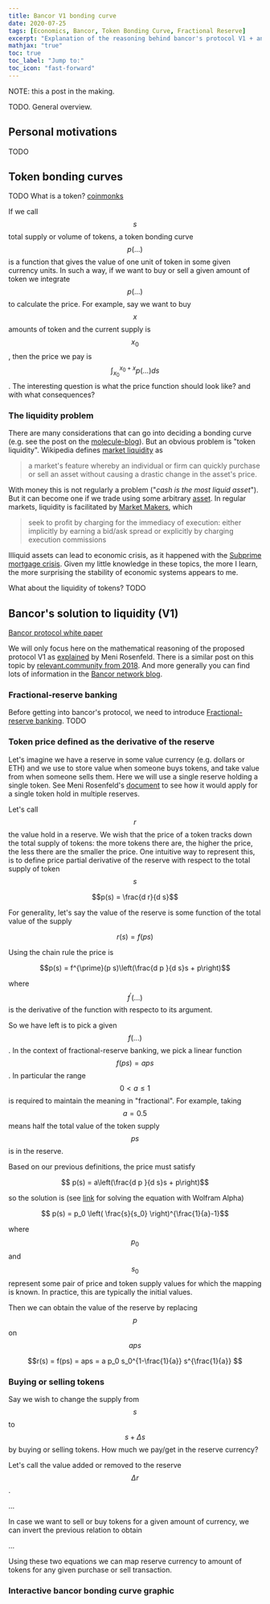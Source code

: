 ```yaml
---
title: Bancor V1 bonding curve
date: 2020-07-25
tags: [Economics, Bancor, Token Bonding Curve, Fractional Reserve]
excerpt: "Explanation of the reasoning behind bancor's protocol V1 + an interactive bonding curve application"
mathjax: "true"
toc: true
toc_label: "Jump to:"
toc_icon: "fast-forward"
---
```


NOTE: this a post in the making.

TODO. General overview.

## Personal motivations 

TODO

## Token bonding curves

TODO What is a token? 
[coinmonks](https://medium.com/coinmonks/token-bonding-curves-explained-7a9332198e0e)

If we call $$s$$ total supply or volume of tokens, a token bonding curve
$$p(...)$$ is a function that gives the value of one unit of token in
some given currency units. In such a way, if we want to buy or sell a
given amount of token we integrate $$p(...)$$ to calculate the
price. For example, say we want to buy $$x$$ amounts of token and the
current supply is $$x_0$$, then the price we pay is
$$\int_{x_0}^{x_0+x}p(...)ds$$. The interesting question is what the
price function should look like? and with what consequences?

### The liquidity problem

There are many considerations that can go into deciding a
bonding curve (e.g. see the post on the
[molecule-blog](https://medium.com/molecule-blog/token-bonding-curve-design-parameters-95d365cbec4f)).
But an obvious problem is "token
liquidity". Wikipedia
defines [market liquidity](https://en.wikipedia.org/wiki/Market_liquidity) as

> a market's feature whereby an individual or firm can quickly purchase
> or sell an asset without causing a drastic change in the asset's
> price.

With money this is not regularly a problem ("*cash is the most liquid
asset*"). But it can become one if we trade using some arbitrary
[asset](https://en.wikipedia.org/wiki/Asset). In regular markets,
liquidity is facilitated by [Market Makers](https://en.wikipedia.org/wiki/Market_maker), which

> seek to profit by charging for the immediacy of execution: either
> implicitly by earning a bid/ask spread or explicitly by charging
> execution commissions

Illiquid assets can lead to economic crisis, as it happened with the
[Subprime mortgage
crisis](https://en.wikipedia.org/wiki/Subprime_mortgage_crisis). Given
my little knowledge in these topics, the more I learn, the more
surprising the stability of economic systems appears to me.

What about the liquidity of tokens? TODO

## Bancor's solution to liquidity (V1)

[Bancor protocol white paper](https://storage.googleapis.com/website-bancor/2018/04/01ba8253-bancor_protocol_whitepaper_en.pdf)

We will only focus here on the mathematical reasoning of the proposed
protocol V1 as [explained](https://drive.google.com/file/d/0B3HPNP-GDn7aRkVaV3dkVl9NS2M/view) by Meni Rosenfeld.
There is a similar post on this topic by
[relevant.community from 2018](https://blog.relevant.community/how-to-make-bonding-curves-for-continuous-token-models-3784653f8b17).
And more generally you can find lots of information in the [Bancor network blog](https://blog.bancor.network/).

### Fractional-reserve banking

Before getting into bancor's protocol, we need to introduce
[Fractional-reserve banking](https://en.wikipedia.org/wiki/Fractional-reserve_banking). TODO

### Token price defined as the derivative of the reserve

Let's imagine we have a reserve in some value currency (e.g. dollars or
ETH) and we use to store value when someone buys tokens, and take value
from when someone sells them. Here we will use a single reserve holding
a single token. See Meni Rosenfeld's
[document](https://drive.google.com/file/d/0B3HPNP-GDn7aRkVaV3dkVl9NS2M/view)
to see how it would apply for a single token hold in multiple reserves. 

Let's call $$r$$ the value hold in a reserve. We wish that the price of
a token tracks down the total supply of tokens: the more tokens there
are, the higher the price, the less there are the smaller the price. One
intuitive way to represent this, is to define price partial derivative of the
reserve with respect to the total supply of token $$s$$

$$p(s) = \frac{d r}{d s}$$

For generality, let's say the value of the reserve is some function of
the total value of the supply

$$r(s) = f(p s)$$

Using the chain rule the price is

$$p(s) = f^{\prime}(p s)\left(\frac{d p }{d s}s + p\right)$$

where $$f^{\prime}(...)$$ is the derivative of the function with respecto to
its argument. 

So we have left is to pick a given $$f(...)$$. In the context of
fractional-reserve banking, we pick a linear function $$f(p s) = a p s$$.
In particular the range $$0 < a \le 1$$ is required to maintain the
meaning in "fractional". For example, taking $$a=0.5$$ means half the
total value of the token supply $$p s$$ is in the reserve.

Based on our previous definitions, the price must satisfy

$$ p(s) = a\left(\frac{d p }{d s}s + p\right)$$

so the solution is (see
[link](https://www.wolframalpha.com/input/?i=p+%3D+a*%28p%27x%2Bp%29)
for solving the equation with Wolfram Alpha)

$$ p(s) = p_0 \left( \frac{s}{s_0} \right)^{\frac{1}{a}-1}$$

where $$p_0$$ and $$s_0$$ represent some pair of price and token supply
values for which the mapping is known. In practice, this are typically
the initial values.

Then we can obtain the value of the reserve by replacing $$p$$ on $$aps$$

$$r(s) = f(ps) = aps = a p_0 s_0^{1-\frac{1}{a}} s^{\frac{1}{a}} $$

### Buying or selling tokens

Say we wish to change the supply from $$s$$ to $$s+\Delta s$$ by buying
or selling tokens. How much we pay/get in the reserve currency?

Let's call the value added or removed to the reserve $$\Delta r$$.

...

In case we want to sell or buy tokens for a given amount of currency, we
can invert the previous relation to obtain

...

<!--
 Then

$$ \Delta r = \int_{s}^{s+\Delta s} p(z)dz = a p_0 s_0 \left( \left( 1 + \frac{\Delta s}{s}\right)^{\frac{1}{a}}- 1 \right) $$

The integration is rather long, see Meni Rosenfeld's
[document](https://drive.google.com/file/d/0B3HPNP-GDn7aRkVaV3dkVl9NS2M/view). 

In case we want to sell or buy tokens for a given amount of currency, we
can invert the previous relation to obtain

$$ \Delta s =  s \left( \left( 1 + \frac{\Delta r}{a p_0 s_0}\right)^{a}- 1 \right) $$
-->

Using these two equations we can map reserve currency to amount of
tokens for any given purchase or sell transaction.

### Interactive bancor bonding curve graphic

<!--
## Potential explorations

Here are a few ideas:
* Generalize to multiple reserves in multiple tokens. As a network, is
  there a benefit on having certain network topology?
* Explore using negative values for constants $$a_i$$ as a way to encode
  "dislikes economies" (e.g. something like carbon credit).
* Can we formalize what we expect from the price and reserve/token
  functions in different cases? E.g. volatility, caps, etc. Then see how
  changing their form relates to those criterias?
 --> 
